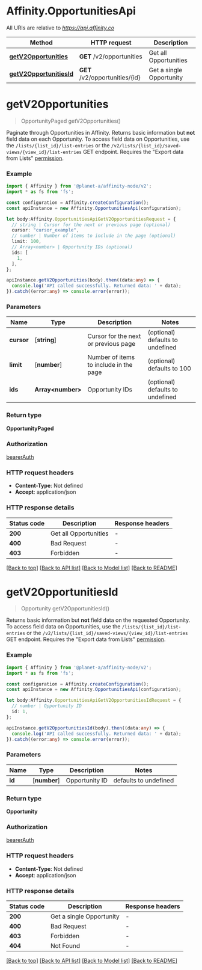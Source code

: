 # Affinity.OpportunitiesApi

All URIs are relative to *https://api.affinity.co*

Method | HTTP request | Description
------------- | ------------- | -------------
[**getV2Opportunities**](OpportunitiesApi.md#getV2Opportunities) | **GET** /v2/opportunities | Get all Opportunities
[**getV2OpportunitiesId**](OpportunitiesApi.md#getV2OpportunitiesId) | **GET** /v2/opportunities/{id} | Get a single Opportunity


# **getV2Opportunities**
> OpportunityPaged getV2Opportunities()

Paginate through Opportunities in Affinity. Returns basic information but **not** field data on each Opportunity.  To access field data on Opportunities, use the `/lists/{list_id}/list-entries` or the `/v2/lists/{list_id}/saved-views/{view_id}/list-entries` GET endpoint.  Requires the \"Export data from Lists\" [permission](#section/Getting-Started/Permissions).

### Example


```typescript
import { Affinity } from '@planet-a/affinity-node/v2';
import * as fs from 'fs';

const configuration = Affinity.createConfiguration();
const apiInstance = new Affinity.OpportunitiesApi(configuration);

let body:Affinity.OpportunitiesApiGetV2OpportunitiesRequest = {
  // string | Cursor for the next or previous page (optional)
  cursor: "cursor_example",
  // number | Number of items to include in the page (optional)
  limit: 100,
  // Array<number> | Opportunity IDs (optional)
  ids: [
    1,
  ],
};

apiInstance.getV2Opportunities(body).then((data:any) => {
  console.log('API called successfully. Returned data: ' + data);
}).catch((error:any) => console.error(error));
```


### Parameters

Name | Type | Description  | Notes
------------- | ------------- | ------------- | -------------
 **cursor** | [**string**] | Cursor for the next or previous page | (optional) defaults to undefined
 **limit** | [**number**] | Number of items to include in the page | (optional) defaults to 100
 **ids** | **Array&lt;number&gt;** | Opportunity IDs | (optional) defaults to undefined


### Return type

**OpportunityPaged**

### Authorization

[bearerAuth](README.md#bearerAuth)

### HTTP request headers

 - **Content-Type**: Not defined
 - **Accept**: application/json


### HTTP response details
| Status code | Description | Response headers |
|-------------|-------------|------------------|
**200** | Get all Opportunities |  -  |
**400** | Bad Request |  -  |
**403** | Forbidden |  -  |

[[Back to top]](#) [[Back to API list]](README.md#documentation-for-api-endpoints) [[Back to Model list]](README.md#documentation-for-models) [[Back to README]](README.md)

# **getV2OpportunitiesId**
> Opportunity getV2OpportunitiesId()

Returns basic information but **not** field data on the requested Opportunity.  To access field data on Opportunities, use the `/lists/{list_id}/list-entries` or the `/v2/lists/{list_id}/saved-views/{view_id}/list-entries` GET endpoint.  Requires the \"Export data from Lists\" [permission](#section/Getting-Started/Permissions).

### Example


```typescript
import { Affinity } from '@planet-a/affinity-node/v2';
import * as fs from 'fs';

const configuration = Affinity.createConfiguration();
const apiInstance = new Affinity.OpportunitiesApi(configuration);

let body:Affinity.OpportunitiesApiGetV2OpportunitiesIdRequest = {
  // number | Opportunity ID
  id: 1,
};

apiInstance.getV2OpportunitiesId(body).then((data:any) => {
  console.log('API called successfully. Returned data: ' + data);
}).catch((error:any) => console.error(error));
```


### Parameters

Name | Type | Description  | Notes
------------- | ------------- | ------------- | -------------
 **id** | [**number**] | Opportunity ID | defaults to undefined


### Return type

**Opportunity**

### Authorization

[bearerAuth](README.md#bearerAuth)

### HTTP request headers

 - **Content-Type**: Not defined
 - **Accept**: application/json


### HTTP response details
| Status code | Description | Response headers |
|-------------|-------------|------------------|
**200** | Get a single Opportunity |  -  |
**400** | Bad Request |  -  |
**403** | Forbidden |  -  |
**404** | Not Found |  -  |

[[Back to top]](#) [[Back to API list]](README.md#documentation-for-api-endpoints) [[Back to Model list]](README.md#documentation-for-models) [[Back to README]](README.md)


